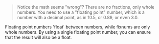 >Notice the math seems "wrong"? There are no fractions, only whole numbers.
>You need to use a "floating point" number, which is a number with a decimal point, as in 10.5, or 0.89, or even 3.0.

Floating point numbers 'float' between numbers, while fixnums are only whole numbers. By using a single floating point number, you can ensure that the result will also be a float.

